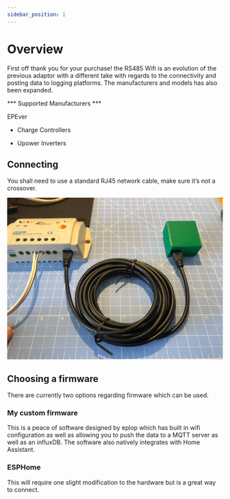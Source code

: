 ```yaml
---
sidebar_position: 1
---
```


# Overview

First off thank you for your purchase! the RS485 Wifi is an evolution of the previous adaptor with a different take with regards to the connectivity and posting data to logging platforms.  The manufacturers and models has also been expanded.

*** Supported Manufacturers ***

EPEver
- Charge Controllers

- Upower Inverters

## Connecting

You shall need to use a standard RJ45 network cable, make sure it’s not a crossover.

![Connecting](./IMG_2989.jpeg)


## Choosing a firmware

There are currently two options regarding firmware which can be used.

### My custom firmware
  This is a peace of software designed by eplop which has built in wifi configuration as well as allowing you to push the data to a MQTT server as well as an influxDB.  The software also natively integrates with Home Assistant.

### ESPHome
  This will require one slight modification to the hardware but is a great way to connect.
